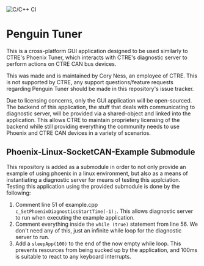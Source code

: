 ![C/C++ CI](https://github.com/TytanRock/PenguinTuner/workflows/C/C++%20CI/badge.svg)

# Penguin Tuner

This is a cross-platform GUI application designed to be used similarly to CTRE's Phoenix Tuner, which interacts with CTRE's diagnostic server to perform actions on CTRE CAN bus devices.

This was made and is maintained by Cory Ness, an employee of CTRE. This is not supported by CTRE, any support questions/feature requests regarding Penguin Tuner should be made in this repository's issue tracker.

Due to licensing concerns, only the GUI application will be open-sourced.
The backend of this application, the stuff that deals with communicating to diagnostic server, will be provided via a shared-object and linked into the application.
This allows CTRE to maintain proprietery licensing of the backend while still providing everything the community needs to use Phoenix and CTRE CAN devices in a variety of scenarios.

## Phoenix-Linux-SocketCAN-Example Submodule

This repository is added as a submodule in order to not only provide an example of using phoenix in a linux environment, but also as a means of instantiating a diagnostic server for means of testing this applciation.
Testing this application using the provided submodule is done by the following:
 1. Comment line 51 of example.cpp `c_SetPhoenixDiagnosticsStartTime(-1);`. This allows diagnostic server to run when executing the example application.
 2. Comment everything inside the `while (true)` statement from line 56. We don't need any of this, just an infinite while loop for the diagnostic server to run.
 3. Add a `sleepApp(100)` to the end of the now empty while loop. This prevents resources from being sucked up by the application, and 100ms is suitable to react to any keyboard interrupts.
